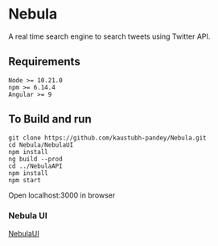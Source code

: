 # Nebula
A real time search engine to search tweets using Twitter API.
## Requirements
```
Node >= 10.21.0
npm >= 6.14.4
Angular >= 9
```
## To Build and run
```
git clone https://github.com/kaustubh-pandey/Nebula.git
cd Nebula/NebulaUI
npm install
ng build --prod
cd ../NebulaAPI
npm install
npm start
```
Open localhost:3000 in browser


### Nebula UI 

[NebulaUI](https://github.com/kaustubh-pandey/Nebula/blob/master/NebulaUIScreenshot.png)
